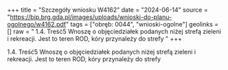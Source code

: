 +++
title = "Szczegóły wniosku W4162"
date = "2024-06-14"
source = "https://bip.brg.gda.pl/images/uploads/wnioski-do-planu-ogolnego/w4162.pdf"
tags = ["obręb: 0044", "wnioski-ogolne"]
geolinks = []
raw = " 1.4. Treść5 Wnoszę o objęciedziałek podanych niżej strefą zieleni i rekreacji. Jest to teren ROD, kóry przynależy do strefy  "
+++


1.4. Treść5 Wnoszę o objęciedziałek podanych niżej strefą zieleni i rekreacji. Jest to teren ROD,
kóry przynależy do strefy
 


